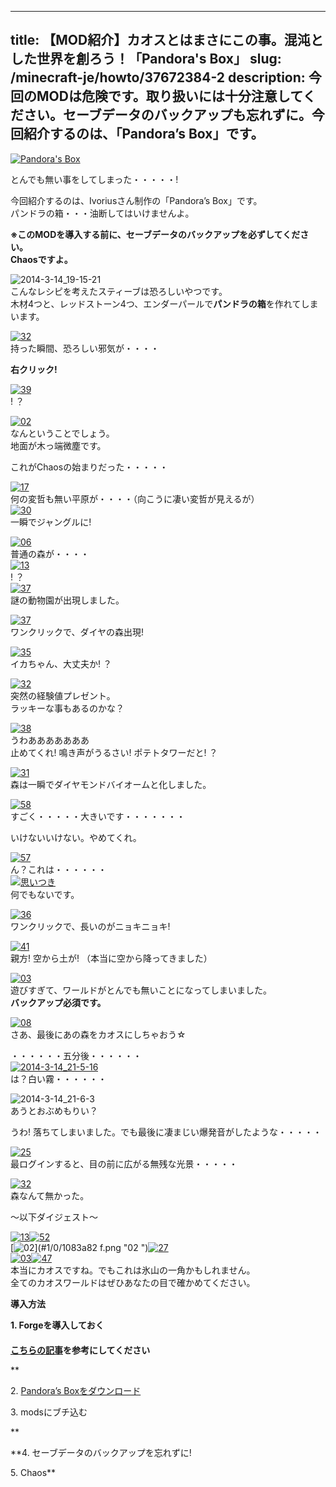 
---
title: 【MOD紹介】カオスとはまさにこの事。混沌とした世界を創ろう！「Pandora's Box」
slug: /minecraft-je/howto/37672384-2
description: 今回のMODは危険です。取り扱いには十分注意してください。セーブデータのバックアップも忘れずに。今回紹介するのは、「Pandora’s Box」です。
---

[![Pandora's Box](https://cdn-ak.f.st-hatena.com/images/fotolife/s/sasigume/20210208/20210208142000.jpg)](#6/1/61cf399a.jpg "Pandora's Box")

とんでも無い事をしてしまった・・・・・!

今回紹介するのは、Ivoriusさん制作の「Pandora’s Box」です。  
パンドラの箱・・・油断してはいけませんよ。  
  
**※このMODを導入する前に、セーブデータのバックアップを必ずしてください。  
Chaosですよ。** 

![2014-3-14_19-15-21](https://cdn-ak.f.st-hatena.com/images/fotolife/s/sasigume/20210208/20210208134018.jpg)  
こんなレシピを考えたスティーブは恐ろしいやつです。  
木材4つと、レッドストーン4つ、エンダーパールで**パンドラの箱**を作れてしまいます。

[![32](https://cdn-ak.f.st-hatena.com/images/fotolife/s/sasigume/20210208/20210208133151.png)](#2/f/2fdf70c4.png "32")  
持った瞬間、恐ろしい邪気が・・・・

**右クリック!**

[![39](https://cdn-ak.f.st-hatena.com/images/fotolife/s/sasigume/20210208/20210208133049.png)](#2/e/2ed43c4b.png "39")  
! ？

[![02](https://www.napoan.com/wp-content/uploads/imgs/2/0/204f6ae3.png)](#2/0/204f6ae3.png "02")  
なんということでしょう。  
地面が木っ端微塵です。

これがChaosの始まりだった・・・・・

[![17](https://cdn-ak.f.st-hatena.com/images/fotolife/s/sasigume/20210208/20210208145547.png)](#8/1/81c519fd.png "17")  
何の変哲も無い平原が・・・・（向こうに凄い変哲が見えるが）  
[![30](https://cdn-ak.f.st-hatena.com/images/fotolife/s/sasigume/20210208/20210208152753.png)](#a/1/a152c3df.png "30")  
一瞬でジャングルに!

[![06](https://cdn-ak.f.st-hatena.com/images/fotolife/s/sasigume/20210208/20210208141306.png)](#5/c/5c245ab1.png "06")  
普通の森が・・・・  
[![13](https://cdn-ak.f.st-hatena.com/images/fotolife/s/sasigume/20210208/20210208142532.png)](#6/7/6758031c.png "13")  
! ？  
[![37](https://cdn-ak.f.st-hatena.com/images/fotolife/s/sasigume/20210208/20210208180455.png)](#f/b/fbe585ad.png "37")  
謎の動物園が出現しました。

[![37](https://cdn-ak.f.st-hatena.com/images/fotolife/s/sasigume/20210208/20210208175723.png)](#f/5/f5bfada1.png "37")  
ワンクリックで、ダイヤの森出現!

[![35](https://cdn-ak.f.st-hatena.com/images/fotolife/s/sasigume/20210208/20210208161225.png)](#c/d/cd15e54f.png "35")  
イカちゃん、大丈夫か! ？

[![32](https://cdn-ak.f.st-hatena.com/images/fotolife/s/sasigume/20210208/20210208162640.png)](#d/b/db518e21.png "32")  
突然の経験値プレゼント。  
ラッキーな事もあるのかな？

[![38](https://cdn-ak.f.st-hatena.com/images/fotolife/s/sasigume/20210208/20210208130603.png)](#1/4/14719cfc.png "38")  
うわあああああああ  
止めてくれ! 鳴き声がうるさい! ポテトタワーだと! ？

[![31](https://cdn-ak.f.st-hatena.com/images/fotolife/s/sasigume/20210208/20210208143317.png)](#6/d/6dd1fb9d.png "31")  
森は一瞬でダイヤモンドバイオームと化しました。

[![58](https://cdn-ak.f.st-hatena.com/images/fotolife/s/sasigume/20210208/20210208142219.png)](#6/4/642e1738.png "58")  
すごく・・・・・大きいです・・・・・・・

いけないいけない。やめてくれ。

[![57](https://cdn-ak.f.st-hatena.com/images/fotolife/s/sasigume/20210208/20210208180522.png)](#f/c/fc33d823.png "57")  
ん？これは・・・・・・  
[![思いつき](https://cdn-ak.f.st-hatena.com/images/fotolife/s/sasigume/20210208/20210208144324.jpg)](#7/6/76d65c00.jpg "思いつき")  
何でもないです。

[![36](https://cdn-ak.f.st-hatena.com/images/fotolife/s/sasigume/20210208/20210208131454.png)](#1/e/1e44bfe0.png "36")  
ワンクリックで、長いのがニョキニョキ!

[![41](https://cdn-ak.f.st-hatena.com/images/fotolife/s/sasigume/20210208/20210208160456.png)](#c/5/c51af91c.png "41")  
親方! 空から土が! （本当に空から降ってきました）

[![03](https://cdn-ak.f.st-hatena.com/images/fotolife/s/sasigume/20210208/20210208160612.png)](#c/6/c62b5555.png "03")  
遊びすぎて、ワールドがとんでも無いことになってしまいました。  
**バックアップ必須です。**

[![08](https://cdn-ak.f.st-hatena.com/images/fotolife/s/sasigume/20210208/20210208143728.png)](#7/1/712cd88a.png "08")  
さあ、最後にあの森をカオスにしちゃおう☆

・・・・・・五分後・・・・・・  
[![2014-3-14_21-5-16](https://cdn-ak.f.st-hatena.com/images/fotolife/s/sasigume/20210208/20210208151304.jpg)](#9/3/935509fb.jpg "2014-3-14_21-5-16")  
は？白い霧・・・・・・

![2014-3-14_21-6-3](https://cdn-ak.f.st-hatena.com/images/fotolife/s/sasigume/20210208/20210208133028.jpg)  
あうとおぶめもりい？

うわ! 落ちてしまいました。でも最後に凄まじい爆発音がしたような・・・・・

[![25](https://cdn-ak.f.st-hatena.com/images/fotolife/s/sasigume/20210208/20210208143344.png)](#6/e/6e2b341f.png "25")  
最ログインすると、目の前に広がる無残な光景・・・・・

[![32](https://cdn-ak.f.st-hatena.com/images/fotolife/s/sasigume/20210208/20210208145100.png)](#7/e/7e09fbff.png "32")  
森なんて無かった。

～以下ダイジェスト～

[![13](https://cdn-ak.f.st-hatena.com/images/fotolife/s/sasigume/20210208/20210208175138.png)](#f/0/f0181c9f.png "13")[![52](https://cdn-ak.f.st-hatena.com/images/fotolife/s/sasigume/20210208/20210208151706.png)](#9/6/96bda977.png "52")  
[![02](https://cdn-ak.f.st-hatena.com/images/fotolife/s/sasigume/20210208/20210208130036.png)](#1/0/1083a82
f.png "02
")[![27](https://cdn-ak.f.st-hatena.com/images/fotolife/s/sasigume/20210208/20210208130353.png)](#1/2/12ce3cdf.png "27")  
[![03](https://cdn-ak.f.st-hatena.com/images/fotolife/s/sasigume/20210208/20210208130116.png)](#1/0/10f9d341.png "03")[![47](https://cdn-ak.f.st-hatena.com/images/fotolife/s/sasigume/20210208/20210208180416.png)](#f/b/fb2058d7.png "47")  
本当にカオスですね。でもこれは氷山の一角かもしれません。  
全てのカオスワールドはぜひあなたの目で確かめてください。

**導入方法**

**1\. Forgeを導入しておく  
　  
[こちらの記事](/new-way-to-install-mod/)を参考にしてください**

**

2. [Pandora’s Boxをダウンロード](http://www.minecraftforum.net/topic/563257-172-ivorius-mods-drugs-statues-flags-boxes-of-doom-hamsters/#PandorasBox)

3\. modsにブチ込む

**

**4\. セーブデータのバックアップを忘れずに!  
  
5\. Chaos**
